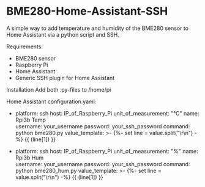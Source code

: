 # BME280-Home-Assistant-SSH

A simple way to add temperature and humidity of the BME280 sensor to Home Assistant via a python script and SSH. 

Requirements:
- BME280 sensor
- Raspberry Pi
- Home Assistant
- Generic SSH plugin for Home Assistant

Installation
Add both .py-files to /home/pi

Home Assistant configuration.yaml:

  - platform: ssh
    host: IP_of_Raspberry_Pi
    unit_of_measurement: "°C"
    name: Rpi3b Temp        
    username: your_username
    password: your_ssh_password
    command: python bme280.py
    value_template: >-
      {%- set line = value.split("\r\n") -%}
      {{ (line[1]) }}

- platform: ssh
    host: IP_of_Raspberry_Pi
    unit_of_measurement: "%"
    name: Rpi3b Hum        
    username: your_username
    password: your_ssh_password 
    command: python bme280_hum.py
    value_template: >-
      {%- set line = value.split("\r\n") -%}
      {{ (line[1]) }}


